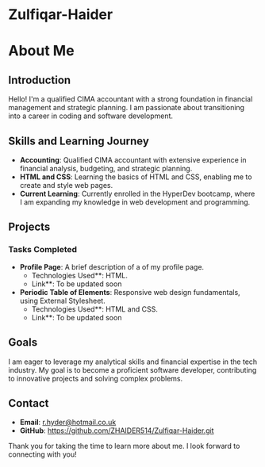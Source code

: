 # Zulfiqar-Haider
# About Me

## Introduction
Hello! I'm a qualified CIMA accountant with a strong foundation in financial management and strategic planning. I am passionate about transitioning into a career in coding and software development.

## Skills and Learning Journey
- **Accounting**: Qualified CIMA accountant with extensive experience in financial analysis, budgeting, and strategic planning.
- **HTML and CSS**: Learning the basics of HTML and CSS, enabling me to create and style web pages.
- **Current Learning**: Currently enrolled in the HyperDev bootcamp, where I am expanding my knowledge in web development and programming.

## Projects
### Tasks Completed 
- **Profile Page**: A brief description of a of my profile page.
  - Technologies Used**: HTML.
  - Link**: To be updated soon
- **Periodic Table of Elements**: Responsive web design fundamentals, using External Stylesheet.
  - Technologies Used**: HTML and CSS.
  - Link**: To be updated soon

## Goals
I am eager to leverage my analytical skills and financial expertise in the tech industry. My goal is to become a proficient software developer, contributing to innovative projects and solving complex problems.

## Contact
- **Email**: r.hyder@hotmail.co.uk
- **GitHub**: https://github.com/ZHAIDER514/Zulfiqar-Haider.git

Thank you for taking the time to learn more about me. I look forward to connecting with you!

